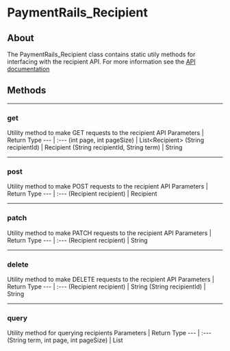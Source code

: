 # PaymentRails_Recipient

## About
The PaymentRails_Recipient class contains static utily methods for interfacing with the recipient API. For more information see the [API documentation](http://docs.paymentrails.com/#recipients)

## **Methods**
---
### **get**
Utility method to make GET requests to the recipient API
Parameters | Return Type
--- | :---
(int page, int pageSize) | List<Recipient\>
(String recipientId) | Recipient
(String recipientId, String term) | String

---
### **post**
Utility method to make POST requests to the recipient API
Parameters | Return Type
--- | :---
(Recipient recipient) | Recipient

---
### **patch**
Utility method to make PATCH requests to the recipient API
Parameters | Return Type
--- | :---
(Recipient recipient) | String

---
### **delete**
Utility method to make DELETE requests to the recipient API
Parameters | Return Type
--- | :---
(Recipient recipient) | String
(String recipientId) | String

---
### **query**
Utility method for querying recipients
Parameters | Return Type
--- | :---
(String term, int page, int pageSize) | List<Recipient>